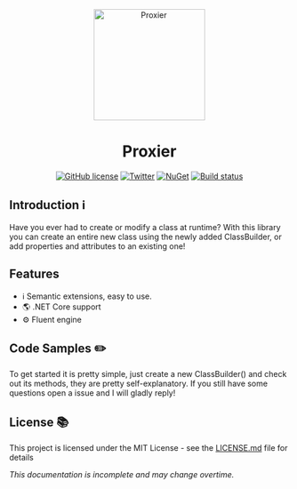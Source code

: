 <div align="center">
  <a href="https://github.com/redbaty/Proxier">
    <img alt="Proxier" width="200" heigth="200" src="https://image.flaticon.com/icons/svg/51/51650.svg">
  </a>
  <h1>Proxier</h1>
    
[![GitHub license](https://img.shields.io/github/license/redbaty/Proxier.svg)](https://github.com/redbaty/Proxier/blob/master/LICENSE) [![Twitter](https://img.shields.io/twitter/url/https/github.com/redbaty/Proxier.svg?style=social)](https://twitter.com/intent/tweet?text=Wow:&url=https%3A%2F%2Fgithub.com%2Fredbaty%2FProxier) [![NuGet](https://img.shields.io/nuget/dt/Proxier.svg)](https://www.nuget.org/packages/Proxier/) [![Build status](https://ci.appveyor.com/api/projects/status/3v3da0um3oy8ul5k?svg=true)](https://ci.appveyor.com/project/redbaty/proxier)
</div>


## Introduction :information_source:

Have you ever had to create or modify a class at runtime? With this library you can create an entire new class using the newly added ClassBuilder, or add properties and attributes to an existing one!

## Features

*  ℹ️ Semantic extensions, easy to use.
* 🌎 .NET Core support
* ⚙️ Fluent engine

## Code Samples :pencil2:

To get started it is pretty simple, just create a new ClassBuilder() and check out its methods, they are pretty self-explanatory. If you still have some questions open a issue and I will gladly reply!

## License :books:

This project is licensed under the MIT License - see the [LICENSE.md](LICENSE) file for details

*This documentation is incomplete and may change overtime.*

